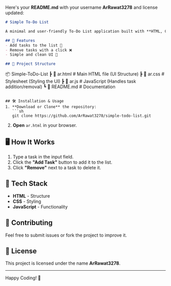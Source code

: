 Here's your **README.md** with your username **ArRawat3278** and license updated:  

```markdown
# Simple To-Do List

A minimal and user-friendly To-Do List application built with **HTML, CSS, and JavaScript**. This project allows users to add and remove tasks dynamically.

## 🚀 Features
- Add tasks to the list 📌
- Remove tasks with a click ❌
- Simple and clean UI 🎨

## 📂 Project Structure
```
📦 Simple-ToDo-List
 ┣ 📜 ar.html   # Main HTML file (UI Structure)
 ┣ 📜 ar.css    # Stylesheet (Styling the UI)
 ┣ 📜 ar.js     # JavaScript (Handles task addition/removal)
 ┗ 📜 README.md # Documentation
```

## 🛠 Installation & Usage
1. **Download or Clone** the repository:
   ```sh
   git clone https://github.com/ArRawat3278/simple-todo-list.git
   ```
2. **Open** `ar.html` in your browser.

## 🖥️ How It Works
1. Type a task in the input field.
2. Click the **"Add Task"** button to add it to the list.
3. Click **"Remove"** next to a task to delete it.

## 🎨 Tech Stack
- **HTML** - Structure
- **CSS** - Styling
- **JavaScript** - Functionality


## 🤝 Contributing
Feel free to submit issues or fork the project to improve it.

## 📜 License
This project is licensed  under the name **ArRawat3278**.

---
Happy Coding! 🚀
```

